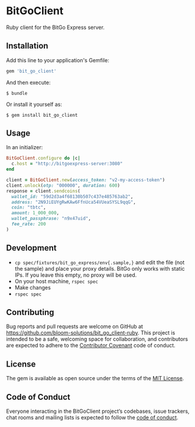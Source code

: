 # BitGoClient

Ruby client for the BitGo Express server.

## Installation

Add this line to your application's Gemfile:

```ruby
gem 'bit_go_client'
```

And then execute:

    $ bundle

Or install it yourself as:

    $ gem install bit_go_client

## Usage

In an initializer:

```ruby
BitGoClient.configure do |c|
  c.host = "http://bitgoexpress-server:3080"
end
```

```ruby
client = BitGoClient.new(access_token: "v2-my-access-token")
client.unlock(otp: "000000", duration: 600)
response = client.sendcoins(
  wallet_id: "59d2d3a4f68130b507c437e485763ab2",
  address: "2N9JiEUYgRwKAw6FfnUca54VUeaSYSL9qqG",
  coin: "tbtc",
  amount: 1_000_000,
  wallet_passphrase: "n9x47uid",
  fee_rate: 200
)
```

## Development

- `cp spec/fixtures/bit_go_express/env{.sample,}` and edit the file (not the sample) and place your proxy details. BitGo only works with static IPs. If you leave this empty, no proxy will be used.
- On your host machine, `rspec spec`
- Make changes
- `rspec spec`

## Contributing

Bug reports and pull requests are welcome on GitHub at https://github.com/bloom-solutions/bit_go_client-ruby. This project is intended to be a safe, welcoming space for collaboration, and contributors are expected to adhere to the [Contributor Covenant](http://contributor-covenant.org) code of conduct.

## License

The gem is available as open source under the terms of the [MIT License](https://opensource.org/licenses/MIT).

## Code of Conduct

Everyone interacting in the BitGoClient project’s codebases, issue trackers, chat rooms and mailing lists is expected to follow the [code of conduct](https://github.com/bloom-solutions/bit_go_client/blob/master/CODE_OF_CONDUCT.md).
